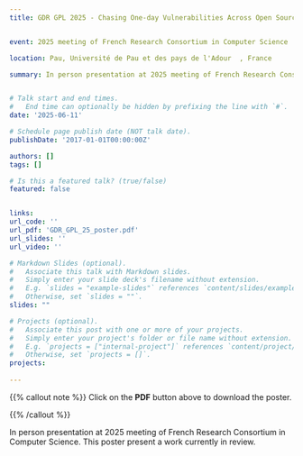 ```yaml
---
title: GDR GPL 2025 - Chasing One-day Vulnerabilities Across Open Source Forks


event: 2025 meeting of French Research Consortium in Computer Science

location: Pau, Université de Pau et des pays de l'Adour  , France

summary: In person presentation at 2025 meeting of French Research Consortium in Computer Science.


# Talk start and end times.
#   End time can optionally be hidden by prefixing the line with `#`.
date: '2025-06-11'

# Schedule page publish date (NOT talk date).
publishDate: '2017-01-01T00:00:00Z'

authors: []
tags: []

# Is this a featured talk? (true/false)
featured: false


links:
url_code: ''
url_pdf: 'GDR_GPL_25_poster.pdf'
url_slides: ''
url_video: ''

# Markdown Slides (optional).
#   Associate this talk with Markdown slides.
#   Simply enter your slide deck's filename without extension.
#   E.g. `slides = "example-slides"` references `content/slides/example-slides.md`.
#   Otherwise, set `slides = ""`.
slides: ""

# Projects (optional).
#   Associate this post with one or more of your projects.
#   Simply enter your project's folder or file name without extension.
#   E.g. `projects = ["internal-project"]` references `content/project/deep-learning/index.md`.
#   Otherwise, set `projects = []`.
projects:
  
---
```

{{% callout note %}}
Click on the **PDF** button above to download the poster.


{{% /callout %}}

In person presentation at 2025 meeting of French Research Consortium in Computer Science. This poster present a work currently in review.
